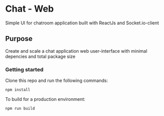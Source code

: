 # Chat - Web

Simple UI for chatroom application built with ReactJs and Socket.io-client

## Purpose

Create and scale a chat application web user-interface with minimal depencies and total package size

### Getting started

Clone this repo and run the following commands:

```
npm install
```

To build for a production environment:

```
npm run build
```
